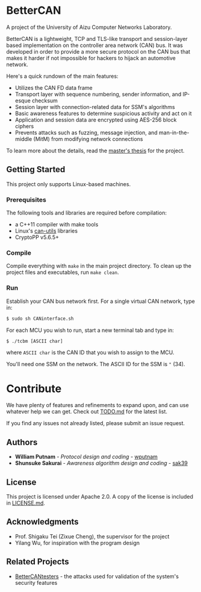 # BetterCAN

A project of the University of Aizu Computer Networks Laboratory.

BetterCAN is a lightweight, TCP and TLS-like transport and session-layer based implementation on the controller area network (CAN) bus. It was developed in order to provide a more secure protocol on the CAN bus that makes it harder if not impossible for hackers to hijack an automotive network.

Here's a quick rundown of the main features:
  - Utilizes the CAN FD data frame
  - Transport layer with sequence numbering, sender information, and IP-esque checksum
  - Session layer with connection-related data for SSM's algorithms
  - Basic awareness features to determine suspicious activity and act on it
  - Application and session data are encrypted using AES-256 block ciphers
  - Prevents attacks such as fuzzing, message injection, and man-in-the-middle (MitM) from modifying network connections

To learn more about the details, read the [master's thesis](MT.pdf) for the project.

## Getting Started

This project only supports Linux-based machines.

### Prerequisites

The following tools and libraries are required before compilation:
  - a C++11 compiler with make tools
  - Linux's [can-utils](https://github.com/linux-can/can-utils) libraries
  - CryptoPP v5.6.5+

### Compile

Compile everything with `make` in the main project directory. To clean up the project files and executables, run `make clean`.

### Run

Establish your CAN bus network first. For a single virtual CAN network, type in:

```sh
$ sudo sh CANinterface.sh
```

For each MCU you wish to run, start a new terminal tab and type in:

```sh
$ ./tcbm [ASCII char]
```

where `ASCII char` is the CAN ID that you wish to assign to the MCU.

You'll need one SSM on the network. The ASCII ID for the SSM is `"` (34).

# Contribute

We have plenty of features and refinements to expand upon, and can use whatever help we can get. Check out [TODO.md](TODO.md) for the latest list.

If you find any issues not already listed, please submit an issue request.

## Authors

* **William Putnam** - *Protocol design and coding* - [wputnam](https://github.com/wputnam)
* **Shunsuke Sakurai** - *Awareness algorithm design and coding* - [sak39](https://github.com/sak39)

## License

This project is licensed under Apache 2.0. A copy of the license is included in [LICENSE.md](LICENSE.md).

## Acknowledgments

* Prof. Shigaku Tei (Zixue Cheng), the supervisor for the project
* Yilang Wu, for inspiration with the program design

## Related Projects
- [BetterCANtesters](https://github.com/wputnam/BetterCANtests) - the attacks used for validation of the system's security features
